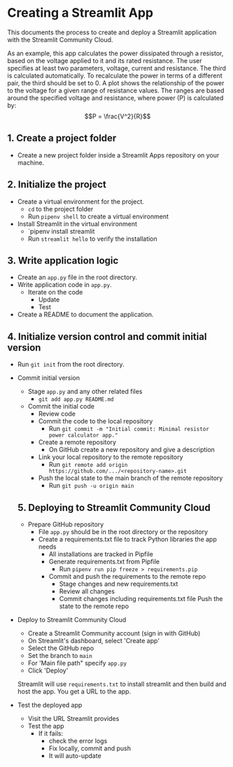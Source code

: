 # Creating a Streamlit App
This documents the process to create and deploy a Streamlit application with the Streamlit Community Cloud.

As an example, this app calculates the power dissipated through a resistor, based on the voltage applied to it
and its rated resistance. The user specifies at least two parameters, voltage, current and resistance. The third is calculated automatically. To recalculate the power in terms of a different pair, the third should be set to 0. A plot shows the relationship of the power to the voltage for a given range of resistance values. The ranges are based around the specified voltage and resistance, where power (P) is calculated by:
$$P = \frac{V^2}{R}$$

## 1. Create a project folder
* Create a new project folder inside a Streamlit Apps repository on your machine.

## 2. Initialize the project
* Create a virtual environment for the project.
  * `cd` to the project folder
  * Run `pipenv shell` to create a virtual environment
* Install Streamlit in the virtual environment
  * `pipenv install streamlit
  * Run `streamlit hello` to verify the installation

## 3. Write application logic
* Create an `app.py` file in the root directory.
* Write application code in `app.py`.
  * Iterate on the code
    * Update
    * Test
* Create a README to document the application.

## 4. Initialize version control and commit initial version
* Run `git init` from the root directory.
* Commit initial version
  * Stage `app.py` and any other related files
    * `git add app.py README.md`
  * Commit the initial code
    * Review code
    * Commit the code to the local repository
      * Run `git commit -m "Initial commit: Minimal resistor power calculator app."`
    * Create a remote repository
      * On GitHub create a new repository and give a description
    * Link your local repository to the remote repository
      * Run `git remote add origin https://github.com/.../<repository-name>.git`
    * Push the local state to the main branch of the remote repository
      * Run `git push -u origin main`

  ## 5. Deploying to Streamlit Community Cloud
  * Prepare GitHub repository
    * File `app.py` should be in the root directory or the repository
    * Create a requirements.txt file to track Python libraries the app needs
      * All installations are tracked in Pipfile
      * Generate requirements.txt from Pipfile
        * Run `pipenv run pip freeze > requirements.pip`
      * Commit and push the requirements to the remote repo
        * Stage changes and new requirements.txt
        * Review all changes
        * Commit changes including requirements.txt file
        Push the state to the remote repo
* Deploy to Streamlit Community Cloud
  * Create a Streamlit Community account (sign in with GitHub)
  * On Streamlit's dashboard, select 'Create app'
  * Select the GitHub repo
  * Set the branch to `main`
  * For 'Main file path" specify `app.py`
  * Click 'Deploy'

  Streamlit will use `requirements.txt` to install streamlit and then build and host the app. You get a URL to the app.

* Test the deployed app
  * Visit the URL Streamlit provides
  * Test the app
    * If it fails:
      * check the error logs
      * Fix locally, commit and push
      * It will auto-update



